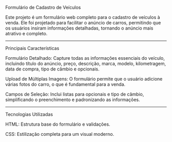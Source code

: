 Formulário de Cadastro de Veículos

Este projeto é um formulário web completo para o cadastro de veículos à venda. Ele foi projetado para facilitar o anúncio de carros, permitindo que os usuários insiram informações detalhadas, tornando o anúncio mais atrativo e completo.

-------------------------------------------------------------------------------------------------------------------------------------------------------------------------
Principais Características

Formulário Detalhado: Capture todas as informações essenciais do veículo, incluindo título do anúncio, preço, descrição, marca, modelo, kilometragem, data de compra, tipo de câmbio e opcionais.

Upload de Múltiplas Imagens: O formulário permite que o usuário adicione várias fotos do carro, o que é fundamental para a venda.

Campos de Seleção: Inclui listas para opcionais e tipo de câmbio, simplificando o preenchimento e padronizando as informações.

-----------------------------------------------------------------------------------------------------------------------------------------------------------------------------

Tecnologias Utilizadas

HTML: Estrutura base do formulário e validações.

CSS: Estilização completa para um visual moderno.

